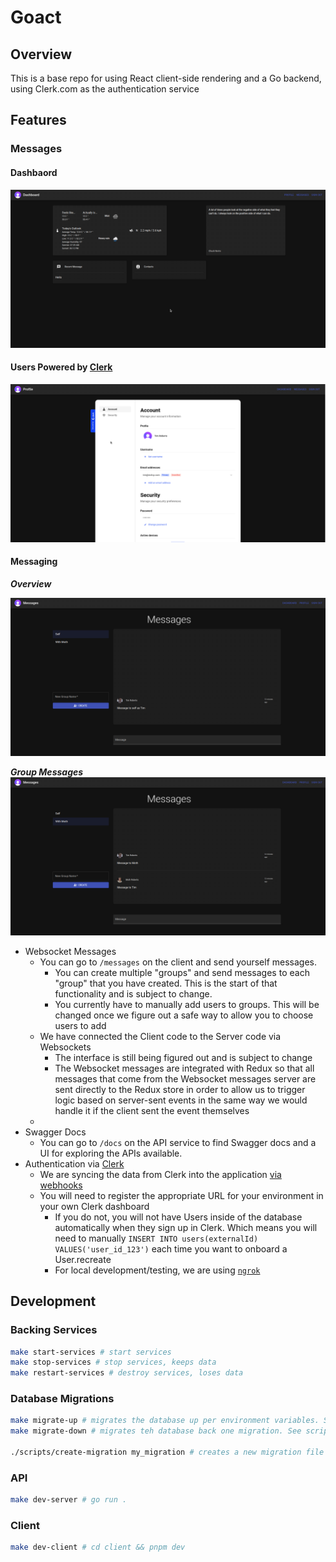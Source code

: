 # Goact

## Overview

This is a base repo for using React client-side rendering and a Go backend,
using Clerk.com as the authentication service

## Features

### Messages

#### Dashbaord

![Dashboard](/artifacts/dashboard.png)

#### Users Powered by [Clerk](https://clerk.dev)

![Profile](/artifacts/profile.png)

#### Messaging

_**Overview**_

![Message Overview](/artifacts/messages-self.png)

_**Group Messages**_
![Message Group](/artifacts/message-group.png)

- Websocket Messages
  - You can go to `/messages` on the client and send yourself messages.
    - You can create multiple "groups" and send messages to each "group"
      that you have created. This is the start of that functionality and
      is subject to change.
    - You currently have to manually add users to groups. This will be changed
      once we figure out a safe way to allow you to choose users to add
  - We have connected the Client code to the Server code via Websockets
    - The interface is still being figured out and is subject to change
    - The Websocket messages are integrated with Redux so that all messages that come
      from the Websocket messages server are sent directly to the Redux store in order to
      allow us to trigger logic based on server-sent events in the same way we
      would handle it if the client sent the event themselves
  -
- Swagger Docs
  - You can go to `/docs` on the API service to find Swagger docs and a UI for
    exploring the APIs available.
- Authentication via [Clerk](https://clerk.dev)
  - We are syncing the data from Clerk into the application [via webhooks](https://clerk.com/docs/users/sync-data)
  - You will need to register the appropriate URL for your environment in your own Clerk dashboard
    - If you do not, you will not have Users inside of the database automatically when they sign
      up in Clerk. Which means you will need to manually `INSERT INTO users(externalId) VALUES('user_id_123')`
      each time you want to onboard a User.recreate
    - For local development/testing, we are using [`ngrok`](https://ngrok.com/)

## Development

### Backing Services

```sh
make start-services # start services
make stop-services # stop services, keeps data
make restart-services # destroy services, loses data
```

### Database Migrations

```sh
make migrate-up # migrates the database up per environment variables. See scripts/migrate-database.sh
make migrate-down # migrates teh database back one migration. See scripts/rollback-database.sh

./scripts/create-migration my_migration # creates a new migration file in migrations/
```

### API

```sh
make dev-server # go run .
```

### Client

```sh
make dev-client # cd client && pnpm dev
```
